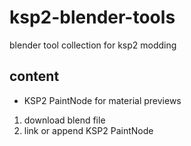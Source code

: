# ksp2-blender-tools
blender tool collection for ksp2 modding

## content
- KSP2 PaintNode for material previews

1. download blend file
2. link or append KSP2 PaintNode
